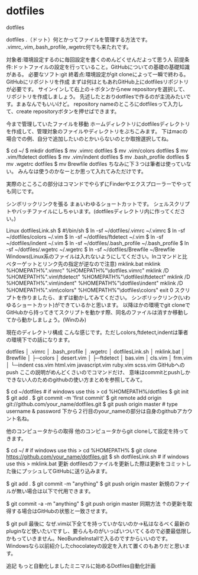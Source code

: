 # dotfiles
dotfiles

dotfiles
.（ドット）何とかってファイルを管理する方法です。
.vimrc,.vim,.bash_profile,.wgetrc何でも来たれです。

対象者:環境設定するのに毎回設定を書くのめんどくせんだよって思う人
前提条件:ドットファイルの設定を行っていること。GitHubについての基礎の基礎知識がある。
必要なソフト:git
終着点:環境設定がgit cloneによって一瞬で終わる。
GitHubにリポジトリを作成
まずは何はともあれGitHub上にdotfilesリポジトリが必要です。
サインインして右上の＋ボタンからnew repositoryを選択して、リポジトリを作成しましょう。
先述したとおりdotfilesで作るのが主流みたいです。まぁなんでもいいけど。
repository nameのところにdotfilesって入力して、create repositoryボタンを押せばできます。

今まで管理していたファイルを移動
ホームディレクトリにdotfilesディレクトリを作成して、管理対象のファイルやディレクトリをぶちこみます。
下はmacの場合での例、自分で追加したいのとかいらないのとか取捨選択してね。

$ cd ~/
$ mkdir dotfiles
$ mv .vimrc dotfiles
$ mv .vim/colors dotfiles
$ mv .vim/ftdetect dotfiles
$ mv .vim/indent dotfiles
$ mv .bash_profile dotfiles
$ mv .wgetrc dotfiles
$ mv Brewfile dotfiles
ちなみに下３つは筆者は使っていない。
みんなは使うのかなーとか思って入れてみただけです。

実際のところこの部分はコマンドでやらずにFinderやエクスプローラーでやっても同じです。

シンボリックリンクを張る
まぁいわゆるショートカットです。
シェルスクリプトやバッチファイルにしちゃいます。(dotfilesディレクトリ内に作ってください。)

Linux
dotfilesLink.sh
$ #!/bin/sh
$ ln -sf ~/dotfiles/.vimrc ~/.vimrc
$ ln -sf ~/dotfiles/colors ~/.vim
$ ln -sf ~/dotfiles/ftdetect ~/.vim
$ ln -sf ~/dotfiles/indent ~/.vim
$ ln -sf ~/dotfiles/.bash_profile ~/.bash_profile
$ ln -sf ~/dotfiles/.wgetrc ~/.wgetrc
$ ln -sf ~/dotfiles/Brewfile ~/Brewfile
Windows(Linux系のファイルは入れないようにしてください。lnコマンドと比べターゲットとリンク先の指定が逆なので注意)
mklink.bat
mklink %HOMEPATH%"\.vimrc" %HOMEPATH%"\dotfiles\.vimrc"
mklink /D %HOMEPATH%"\.vim\ftdetect" %HOMEPATH%"\dotfiles\ftdetect"
mklink /D %HOMEPATH%"\.vim\indent" %HOMEPATH%"\dotfiles\indent"
mklink /D %HOMEPATH%"\.vim\colors" %HOMEPATH%"\dotfiles\colors"
exit 0
スクリプトを作りましたら、まずは動かしてみてください。
シンボリックリンク(いわゆるショートカット)ができているかと思います。
以降ほかの環境でgit cloneでGitHubから持ってきてスクリプトを動かす際、同名のファイルは消すか移動してから動かしましょう。(Winのみ)

現在のディレクトリ構成
こんな感じです。ただしcolors,ftdetect,indentは筆者の環境下での話になります。

dotfiles
  │  .vimrc
  │  .bash_profile
  │  .wgetrc
  │  dotfilesLink.sh
  │  mklink.bat
  │  Brewfile
  │
  ├─colors
  │      desert.vim
  │
  ├─ftdetect
  │      bas.vim
  │      cls.vim
  │      frm.vim
  │
  └─indent
          css.vim
          html.vim
          javascript.vim
          ruby.vim
          scss.vim
GitHubへのpush
ここの説明がめんどくさいのでコマンドだけ、
意味はcommitとpushしかできない人のためのgithubの使い方まとめを参照してみて。

$ cd ~/dotfiles # if windows use this > cd %HOMEPATH%/dotfiles
$ git init
$ git add .
$ git commit -m 'first commit'
$ git remote add origin git://github.com/your_name/dotfiles.git
$ git push origin master # type username & password
下から２行目のyour_nameの部分は自身のgithubアカウント名ね。

他のコンピュータからの取得
他のコンピュータからgit cloneして設定を持ってきます。

$ cd ~/ # if windows use this > cd %HOMEPATH%
$ git clone https://github.com/your_name/dotfiles.git
$ sh dotfilesLink.sh # if windows use this > mklink.bat
更新
dotfilesのファイルを更新した際は更新をコミットした後にプッシュしてGitHubに送り込みます。

$ git add .
$ git commit -m "anything"
$ git push origin master
新規のファイルが無い場合は以下で代用できます。

$ git commit -a -m "anything"
$ git push origin master
同期方法
↑の更新を取得する場合はGitHubの状態と一致させます。

$ git pull
最後に
なぜ.vim以下全てを持っていかないのか->私はなるべく最新のpluginなど使いたいですし、要らんものがいっぱいついてくるので必要最低限しかもっていきません。NeoBundleInstallで入るのですからいいのです。
Windowsなら以前紹介したchocolateyの設定を入れて置くのもありだと思います。

追記
もっと自動化しましたミニマルに始めるDotfiles自動化計画
